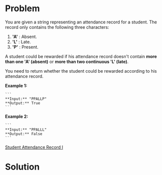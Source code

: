 
# Problem

You are given a string representing an attendance record for a student. The
record only contains the following three characters:

  1. **'A'** : Absent. 
  2. **'L'** : Late.
  3. **'P'** : Present. 

A student could be rewarded if his attendance record doesn't contain **more
than one 'A' (absent)** or **more than two continuous 'L' (late)**.

You need to return whether the student could be rewarded according to his
attendance record.

**Example 1:**  

    ```
    **Input:** "PPALLP"
    **Output:** True
    ```

**Example 2:**  

    ```
    **Input:** "PPALLL"
    **Output:** False
    ```



[Student Attendance Record I](https://leetcode.com/problems/student-attendance-record-i)

# Solution



